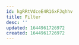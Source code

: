 ```yaml
---
id: kgRRtVdceE4R16xFJqhhv
title: Filter
desc: ''
updated: 1644961726972
created: 1644961726972
---
```


